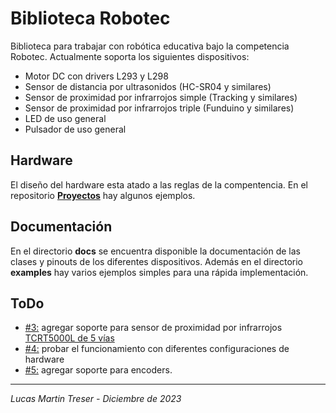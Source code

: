 # Biblioteca Robotec

Biblioteca para trabajar con robótica educativa bajo la competencia Robotec. Actualmente soporta los siguientes dispositivos:

- Motor DC con drivers L293 y L298
- Sensor de distancia por ultrasonidos (HC-SR04 y similares)
- Sensor de proximidad por infrarrojos simple (Tracking y similares)
- Sensor de proximidad por infrarrojos triple (Funduino y similares)
- LED de uso general
- Pulsador de uso general

## Hardware

El diseño del hardware esta atado a las reglas de la compentencia. En el repositorio [**Proyectos**](https://github.com/lmtreser/Proyectos/tree/main/Robotec) hay algunos ejemplos.

## Documentación

En el directorio **docs** se encuentra disponible la documentación de las clases y pinouts de los diferentes dispositivos. Además en el directorio **examples** hay varios ejemplos simples para una rápida implementación.

## ToDo

- [#3:](https://github.com/lmtreser/Robotec/issues/3#issue-2079956506) agregar soporte para sensor de proximidad por infrarrojos [TCRT5000L de 5 vías](https://www.instructables.com/5-Ways-TCRT5000-Tracking-Sensor-Module-Tutorial/)
- [#4:](https://github.com/lmtreser/Robotec/issues/4#issue-2079958877) probar el funcionamiento con diferentes configuraciones de hardware
- [#5:](https://github.com/lmtreser/Robotec/issues/5) agregar soporte para encoders.

---
*Lucas Martin Treser - Diciembre de 2023*
